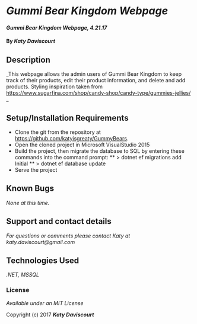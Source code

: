﻿# _Gummi Bear Kingdom Webpage_

#### _Gummi Bear Kingdom Webpage, 4.21.17_

#### By _**Katy Daviscourt**_

## Description

_This webpage allows the admin users of Gummi Bear Kingdom to keep track of their products, edit their product information, and delete and add products. Styling inspiration taken from https://www.sugarfina.com/shop/candy-shop/candy-type/gummies-jellies/ _

## Setup/Installation Requirements

* Clone the git from the repository at https://github.com/katyisgreaty/GummyBears.
* Open the cloned project in Microsoft VisualStudio 2015
* Build the project, then migrate the database to SQL by entering these commands into the command prompt:
	** > dotnet ef migrations add Initial
	** > dotnet ef database update
* Serve the project


## Known Bugs

_None at this time._

## Support and contact details

_For questions or comments please contact Katy at katy.daviscourt@gmail.com_

## Technologies Used

_.NET, MSSQL_

### License

*Available under an MIT License*

Copyright (c) 2017 **_Katy Daviscourt_**